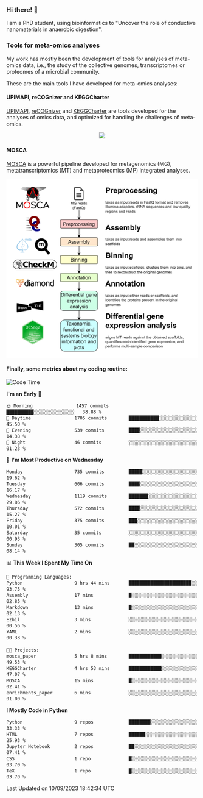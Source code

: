 ### Hi there! 👋

I am a PhD student, using bioinformatics to "Uncover the role of conductive nanomaterials in anaerobic digestion".

### Tools for meta-omics analyses

My work has mostly been the development of tools for analyses of meta-omics data, i.e., the study of the collective genomes, transcriptomes or proteomes of a microbial community.

These are the main tools I have developed for meta-omics analyses:

#### UPIMAPI, reCOGnizer and KEGGCharter

[UPIMAPI](https://github.com/iquasere/UPIMAPI), [reCOGnizer](https://github.com/iquasere/reCOGnizer) and [KEGGCharter](https://github.com/iquasere/KEGGCharter) are tools developed for the analyses of omics data, and optimized for handling the challenges of meta-omics.

<p align="center">
    <img src="assets/annotation_paper.png">
</p>

#### MOSCA

[MOSCA](https://github.com/iquasere/MOSCA) is a powerful pipeline developed for metagenomics (MG), metatranscriptomics (MT) and metaproteomics (MP) integrated analyses.

<p align="center">
    <img src="assets/mosca_workflow.png" align="center" width="700">
</p>


#### Finally, some metrics about my coding routine:

<!--START_SECTION:waka-->
![Code Time](http://img.shields.io/badge/Code%20Time-653%20hrs%2054%20mins-blue)

**I'm an Early 🐤** 

```text
🌞 Morning                1457 commits        ██████████░░░░░░░░░░░░░░░   38.88 % 
🌆 Daytime                1705 commits        ███████████░░░░░░░░░░░░░░   45.50 % 
🌃 Evening                539 commits         ████░░░░░░░░░░░░░░░░░░░░░   14.38 % 
🌙 Night                  46 commits          ░░░░░░░░░░░░░░░░░░░░░░░░░   01.23 % 
```
📅 **I'm Most Productive on Wednesday** 

```text
Monday                   735 commits         █████░░░░░░░░░░░░░░░░░░░░   19.62 % 
Tuesday                  606 commits         ████░░░░░░░░░░░░░░░░░░░░░   16.17 % 
Wednesday                1119 commits        ███████░░░░░░░░░░░░░░░░░░   29.86 % 
Thursday                 572 commits         ████░░░░░░░░░░░░░░░░░░░░░   15.27 % 
Friday                   375 commits         ███░░░░░░░░░░░░░░░░░░░░░░   10.01 % 
Saturday                 35 commits          ░░░░░░░░░░░░░░░░░░░░░░░░░   00.93 % 
Sunday                   305 commits         ██░░░░░░░░░░░░░░░░░░░░░░░   08.14 % 
```


📊 **This Week I Spent My Time On** 

```text
💬 Programming Languages: 
Python                   9 hrs 44 mins       ███████████████████████░░   93.75 % 
Assembly                 17 mins             █░░░░░░░░░░░░░░░░░░░░░░░░   02.85 % 
Markdown                 13 mins             █░░░░░░░░░░░░░░░░░░░░░░░░   02.13 % 
Ezhil                    3 mins              ░░░░░░░░░░░░░░░░░░░░░░░░░   00.56 % 
YAML                     2 mins              ░░░░░░░░░░░░░░░░░░░░░░░░░   00.33 % 

🐱‍💻 Projects: 
mosca_paper              5 hrs 8 mins        ████████████░░░░░░░░░░░░░   49.53 % 
KEGGCharter              4 hrs 53 mins       ████████████░░░░░░░░░░░░░   47.07 % 
MOSCA                    15 mins             █░░░░░░░░░░░░░░░░░░░░░░░░   02.41 % 
enrichments_paper        6 mins              ░░░░░░░░░░░░░░░░░░░░░░░░░   01.00 % 
```

**I Mostly Code in Python** 

```text
Python                   9 repos             ████████░░░░░░░░░░░░░░░░░   33.33 % 
HTML                     7 repos             ██████░░░░░░░░░░░░░░░░░░░   25.93 % 
Jupyter Notebook         2 repos             ██░░░░░░░░░░░░░░░░░░░░░░░   07.41 % 
CSS                      1 repo              █░░░░░░░░░░░░░░░░░░░░░░░░   03.70 % 
TeX                      1 repo              █░░░░░░░░░░░░░░░░░░░░░░░░   03.70 % 
```




 Last Updated on 10/09/2023 18:42:34 UTC
<!--END_SECTION:waka-->
